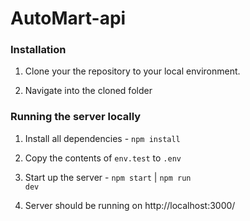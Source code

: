 # AutoMart-api


### Installation

1. Clone your the repository to your local environment.

2. Navigate into the cloned folder 



### Running the server locally

1. Install all dependencies - <code>npm install</code>

2. Copy the contents of <code>env.test</code> to <code>.env</code>

3. Start up the server - <code>npm start</code> | <code>npm run dev</code>

4. Server should be running on http://localhost:3000/
